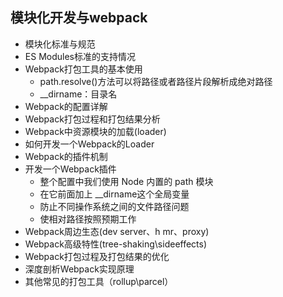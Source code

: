 ## 模块化开发与webpack
- 模块化标准与规范
- ES Modules标准的支持情况
- Webpack打包工具的基本使用
  - path.resolve()方法可以将路径或者路径片段解析成绝对路径
  - __dirname：目录名
- Webpack的配置详解
- Webpack打包过程和打包结果分析
- Webpack中资源模块的加载(loader)
- 如何开发一个Webpack的Loader
- Webpack的插件机制
- 开发一个Webpack插件
  - 整个配置中我们使用 Node 内置的 path 模块
  - 在它前面加上 __dirname这个全局变量
  - 防止不同操作系统之间的文件路径问题
  - 使相对路径按照预期工作
- Webpack周边生态(dev server、h   mr、proxy)
- Webpack高级特性(tree-shaking\sideeffects)
- Webpack打包过程及打包结果的优化
- 深度剖析Webpack实现原理
- 其他常见的打包工具（rollup\parcel）